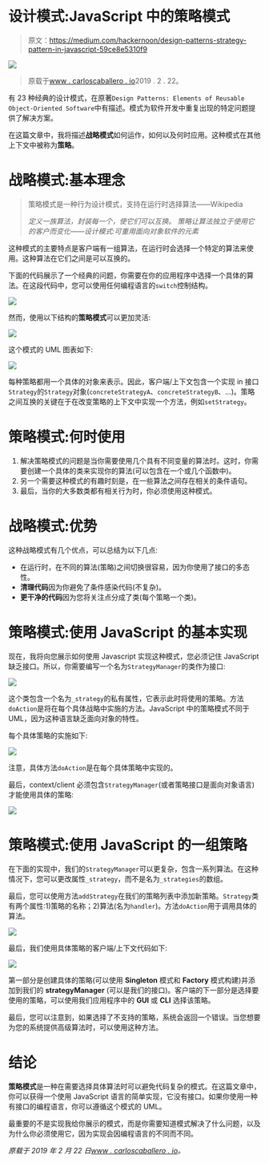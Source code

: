 # 设计模式:JavaScript 中的策略模式

> 原文：<https://medium.com/hackernoon/design-patterns-strategy-pattern-in-javascript-59ce8e5310f9>

![](img/c79e76a2c2a8f3d45b7acdfc0768a136.png)

> 原载于[www . carloscaballero . io](https://carloscaballero.io/stategy-pattern-in-javascript-typescript/)2019 . 2 . 22。

有 23 种经典的设计模式，在原著`Design Patterns: Elements of Reusable Object-Oriented Software`中有描述。模式为软件开发中重复出现的特定问题提供了解决方案。

在这篇文章中，我将描述**战略模式**如何运作，如何以及何时应用。这种模式在其他上下文中被称为**策略**。

# 战略模式:基本理念

> 策略模式是一种行为设计模式，支持在运行时选择算法——Wikipedia
> 
> *定义一族算法，封装每一个，使它们可以互换。
> 策略让算法独立于使用它的客户而变化——设计模式:可重用面向对象软件的元素*

这种模式的主要特点是客户端有一组算法，在运行时会选择一个特定的算法来使用。这种算法在它们之间是可以互换的。

下面的代码展示了一个经典的问题，你需要在你的应用程序中选择一个具体的算法。在这段代码中，您可以使用任何编程语言的`switch`控制结构。

![](img/fbefdcc6ba8e8543a53d4773afbfdb37.png)

然而，使用以下结构的**策略模式**可以更加灵活:

![](img/4b540e99d308fab3ecd9d380616e09bb.png)

这个模式的 UML 图表如下:

![](img/df89149c7b82a69454c1ece363b48ea6.png)

每种策略都用一个具体的对象来表示。因此，客户端/上下文包含一个实现 in 接口`Strategy`的`Strategy`对象(`concreteStrategyA`、`concreteStrategyB`、…)。策略之间互换的关键在于在改变策略的上下文中实现一个方法，例如`setStrategy`。

# 策略模式:何时使用

1.  解决策略模式的问题是当你需要使用几个具有不同变量的算法时。这时，你需要创建一个具体的类来实现你的算法(可以包含在一个或几个函数中)。
2.  另一个需要这种模式的有趣时刻是，在一些算法之间存在相关的条件语句。
3.  最后，当你的大多数类都有相关行为时，你必须使用这种模式。

# 战略模式:优势

这种战略模式有几个优点，可以总结为以下几点:

*   在运行时，在不同的算法(策略)之间切换很容易，因为你使用了接口的多态性。
*   **清理代码**因为你避免了条件感染代码(不复杂)。
*   **更干净的代码**因为您将关注点分成了类(每个策略一个类)。

# 策略模式:使用 JavaScript 的基本实现

现在，我将向您展示如何使用 Javascript 实现这种模式，您必须记住 JavaScript 缺乏接口。所以，你需要编写一个名为`StrategyManager`的类作为接口:

![](img/7fa0d383568a942be4bd278696ab17d1.png)

这个类包含一个名为`_strategy`的私有属性，它表示此时将使用的策略。方法`doAction`是将在每个具体战略中实施的方法。JavaScript 中的策略模式不同于 UML，因为这种语言缺乏面向对象的特性。

每个具体策略的实施如下:

![](img/08770f44f8bfda182f83a313db3f0448.png)

注意，具体方法`doAction`是在每个具体策略中实现的。

最后，context/client 必须包含`StrategyManager`(或者策略接口是面向对象语言)才能使用具体的策略:

![](img/a5c63d0b921e3ba0d31beb1b5a5363ec.png)

# 策略模式:使用 JavaScript 的一组策略

在下面的实现中，我们的`StrategyManager`可以更复杂，包含一系列算法。在这种情况下，您可以更改属性`_strategy`，而不是名为`_strategies`的数组。

最后，您可以使用方法`addStrategy`在我们的策略列表中添加新策略。`Strategy`类有两个属性:1)策略的名称；2)算法(名为`handler`)。方法`doAction`用于调用具体的算法。

![](img/cb2375a6a37281d68a2974c9768f05f3.png)

最后，我们使用具体策略的客户端/上下文代码如下:

![](img/6f71d8844f3ef7679202bc7b4be83460.png)

第一部分是创建具体的策略(可以使用 **Singleton** 模式和 **Factory** 模式构建)并添加到我们的 **strategyManager** (可以是我们的接口)。客户端的下一部分是选择要使用的策略，可以使用我们应用程序中的 **GUI** 或 **CLI** 选择该策略。

最后，您可以注意到，如果选择了不支持的策略，系统会返回一个错误。当您想要为您的系统提供高级算法时，可以使用这种方法。

# 结论

**策略模式**是一种在需要选择具体算法时可以避免代码复杂的模式。在这篇文章中，你可以获得一个使用 JavaScript 语言的简单实现，它没有接口。如果你使用一种有接口的编程语言，你可以遵循这个模式的 UML。

最重要的不是实现我给你展示的模式，而是你需要知道模式解决了什么问题，以及为什么你必须使用它，因为实现会因编程语言的不同而不同。

*原载于 2019 年 2 月 22 日*[*www . carloscaballero . io*](https://carloscaballero.io/stategy-pattern-in-javascript-typescript/)*。*